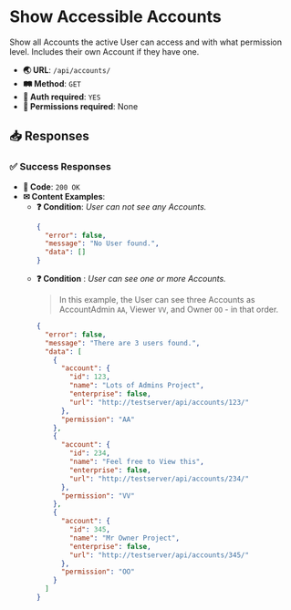 # Show Accessible Accounts

Show all Accounts the active User can access and with what permission level.
Includes their own Account if they have one.

- **🌏 URL**: `/api/accounts/`
- **🛤️ Method**: `GET`
- **🔐 Auth required**: `YES`
- **🚫 Permissions required**: None

## 📥 Responses
### ✅ Success Responses
- **🔢 Code**: `200 OK`
- **✉ Content Examples**:
  - **❓ Condition**: *User can not see any Accounts.*
    ```json
    {
      "error": false,
      "message": "No User found.",
      "data": []
    }
    ```
  - **❓ Condition** : *User can see one or more Accounts.*
    > In this example, the User can see three Accounts as AccountAdmin `AA`, Viewer `VV`, and Owner `OO` - in that order.
    ```json
    {
      "error": false,
      "message": "There are 3 users found.",
      "data": [
        {
          "account": {
            "id": 123,
            "name": "Lots of Admins Project",
            "enterprise": false,
            "url": "http://testserver/api/accounts/123/"
          },
          "permission": "AA"
        },
        {
          "account": {
            "id": 234,
            "name": "Feel free to View this",
            "enterprise": false,
            "url": "http://testserver/api/accounts/234/"
          },
          "permission": "VV"
        },
        {
          "account": {
            "id": 345,
            "name": "Mr Owner Project",
            "enterprise": false,
            "url": "http://testserver/api/accounts/345/"
          },
          "permission": "OO"
        }
      ]
    }
    ```
